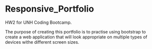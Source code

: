 # Responsive_Portfolio

HW2 for UNH Coding Bootcamp.

The purpose of creating this portfolio is to practise using bootstrap to create a web application that will look appropriate on multiple types of devices withe different screen sizes.
